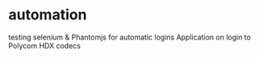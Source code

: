 # automation
testing selenium & Phantomjs for automatic logins
Application on login to Polycom HDX codecs